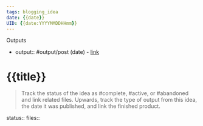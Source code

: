 ```yaml
---
tags: blogging_idea
date: {{date}}
UID: {{date:YYYYMMDDHHmm}}
---
```


Outputs
- output:: #output/post (date) - [link]()

# {{title}}

> Track the status of the idea as #complete, #active, or #abandoned and link related files. Upwards, track the type of output from this idea, the date it was published, and link the finished product.

status::
files:: 
